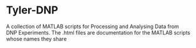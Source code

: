 # Tyler-DNP
A collection of MATLAB scripts for Processing and Analysing Data from DNP Experiments.
The .html files are documentation for the MATLAB scripts whose names they share
